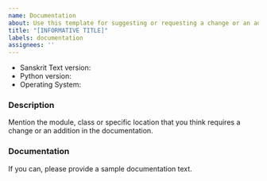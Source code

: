 ```yaml
---
name: Documentation
about: Use this template for suggesting or requesting a change or an addition to the documentation
title: "[INFORMATIVE TITLE]"
labels: documentation
assignees: ''
---
```


* Sanskrit Text version:
* Python version:
* Operating System:

### Description

Mention the module, class or specific location that you think requires a change or an addition in the documentation.

### Documentation

If you can, please provide a sample documentation text.

